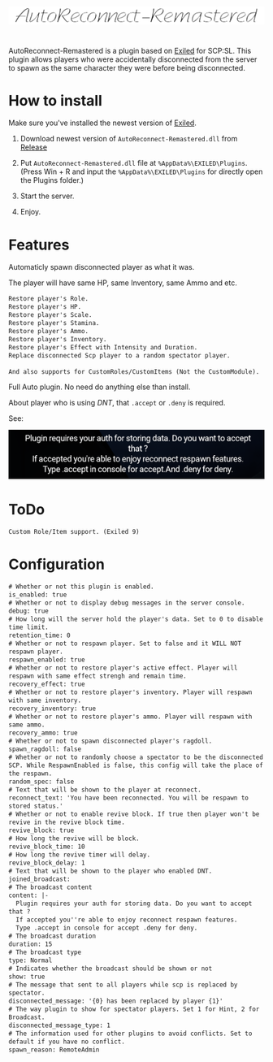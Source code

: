 <div align="center">
  <img src="https://github.com/XKaguya/AutoReconnect-Remastered/blob/main/AutoReconnect-Remastered.png">
</div>

#
AutoReconnect-Remastered is a plugin based on [Exiled](https://github.com/Exiled-Team/EXILED) for SCP:SL. This plugin allows players who were accidentally disconnected from the server to spawn as the same character they were before being disconnected.

# How to install

Make sure you've installed the newest version of [Exiled](https://github.com/Exiled-Team/EXILED).

1. Download newest version of `AutoReconnect-Remastered.dll` from [Release](https://github.com/XKaguya/AutoReconnect-Remastered/releases)

2. Put `AutoReconnect-Remastered.dll` file at `%AppData%\EXILED\Plugins`. (Press Win + R and input the `%AppData%\EXILED\Plugins` for directly open the Plugins folder.)

3. Start the server.

4. Enjoy.


# Features

Automaticly spawn disconnected player as what it was.

The player will have same HP, same Inventory, same Ammo and etc.

```
Restore player's Role.
Restore player's HP.
Restore player's Scale.
Restore player's Stamina.
Restore player's Ammo.
Restore player's Inventory.
Restore player's Effect with Intensity and Duration.
Replace disconnected Scp player to a random spectator player.

And also supports for CustomRoles/CustomItems (Not the CustomModule).
```

Full Auto plugin. No need do anything else than install.

About player who is using *DNT*, that `.accept` or `.deny` is required.

See: 

<div align="center">
  <img src="https://github.com/XKaguya/AutoReconnect-Remastered/blob/main/DNT%20Hint.png">
</div>

# ToDo
```
Custom Role/Item support. (Exiled 9)
```

# Configuration

```
# Whether or not this plugin is enabled.
is_enabled: true
# Whether or not to display debug messages in the server console.
debug: true
# How long will the server hold the player's data. Set to 0 to disable time limit.
retention_time: 0
# Whether or not to respawn player. Set to false and it WILL NOT respawn player.
respawn_enabled: true
# Whether or not to restore player's active effect. Player will respawn with same effect strengh and remain time.
recovery_effect: true
# Whether or not to restore player's inventory. Player will respawn with same inventory.
recovery_inventory: true
# Whether or not to restore player's ammo. Player will respawn with same ammo.
recovery_ammo: true
# Whether or not to spawn disconnected player's ragdoll.
spawn_ragdoll: false
# Whether or not to randomly choose a spectator to be the disconnected SCP. While RespawnEnabled is false, this config will take the place of the respawn.
random_spec: false
# Text that will be shown to the player at reconnect.
reconnect_text: 'You have been reconnected. You will be respawn to stored status.'
# Whether or not to enable revive block. If true then player won't be revive in the revive block time.
revive_block: true
# How long the revive will be block.
revive_block_time: 10
# How long the revive timer will delay.
revive_block_delay: 1
# Text that will be shown to the player who enabled DNT.
joined_broadcast:
# The broadcast content
content: |-
  Plugin requires your auth for storing data. Do you want to accept that ?
  If accepted you''re able to enjoy reconnect respawn features.
  Type .accept in console for accept .deny for deny.
# The broadcast duration
duration: 15
# The broadcast type
type: Normal
# Indicates whether the broadcast should be shown or not
show: true
# The message that sent to all players while scp is replaced by spectator.
disconnected_message: '{0} has been replaced by player {1}'
# The way plugin to show for spectator players. Set 1 for Hint, 2 for Broadcast.
disconnected_message_type: 1
# The information used for other plugins to avoid conflicts. Set to default if you have no conflict.
spawn_reason: RemoteAdmin
```

